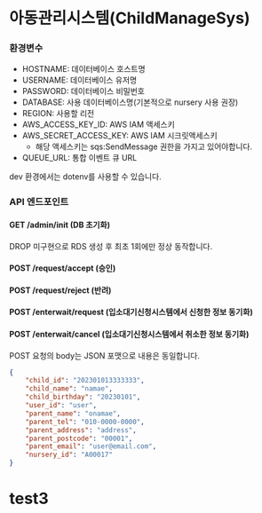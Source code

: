 # 아동관리시스템(ChildManageSys)
### 환경변수
- HOSTNAME: 데이터베이스 호스트명
- USERNAME: 데이터베이스 유저명
- PASSWORD: 데이터베이스 비밀번호
- DATABASE: 사용 데이터베이스명(기본적으로 nursery 사용 권장)
- REGION: 사용할 리전
- AWS_ACCESS_KEY_ID: AWS IAM 액세스키
- AWS_SECRET_ACCESS_KEY: AWS IAM 시크릿액세스키
  - 해당 액세스키는 sqs:SendMessage 권한을 가지고 있어야합니다.
- QUEUE_URL: 통합 이벤트 큐 URL

dev 환경에서는 dotenv를 사용할 수 있습니다.

### API 엔드포인트
#### GET /admin/init (DB 초기화)
DROP 미구현으로 RDS 생성 후 최초 1회에만 정상 동작합니다.
#### POST /request/accept (승인)
#### POST /request/reject (반려)
#### POST /enterwait/request (입소대기신청시스템에서 신청한 정보 동기화)
#### POST /enterwait/cancel (입소대기신청시스템에서 취소한 정보 동기화)
POST 요청의 body는 JSON 포맷으로 내용은 동일합니다.
```JSON
{
    "child_id": "202301013333333",
    "child_name": "namae",
    "child_birthday": "20230101",
    "user_id": "user",
    "parent_name": "onamae",
    "parent_tel": "010-0000-0000",
    "parent_address": "address",
    "parent_postcode": "00001",
    "parent_email": "user@email.com",
    "nursery_id": "A00017"
}
```

# test3